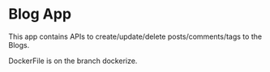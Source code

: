 # Blog App
This app contains APIs to create/update/delete posts/comments/tags to the Blogs.

DockerFile is on the branch dockerize.
